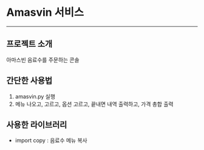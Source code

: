 # Amasvin 서비스

---
## 프로젝트 소개
아마스빈 음료수를 주문하는 콘솔

## 간단한 사용법
1. amasvin.py 실행
2. 메뉴 나오고, 고르고, 옵션 고르고, 끝내면 내역 출력하고, 가격 총합 출력

## 사용한 라이브러리
- import copy : 음료수 메뉴 복사